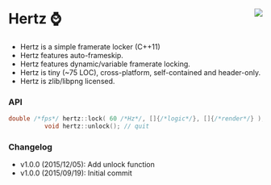 Hertz :watch: <a href="https://travis-ci.org/r-lyeh/hertz"><img src="https://api.travis-ci.org/r-lyeh/hertz.svg?branch=master" align="right" /></a>
====

- Hertz is a simple framerate locker (C++11)
- Hertz features auto-frameskip.
- Hertz features dynamic/variable framerate locking.
- Hertz is tiny (~75 LOC), cross-platform, self-contained and header-only.
- Hertz is zlib/libpng licensed.

### API
```c++
double /*fps*/ hertz::lock( 60 /*Hz*/, []{/*logic*/}, []{/*render*/} );
          void hertz::unlock(); // quit
```

### Changelog
- v1.0.0 (2015/12/05): Add unlock function
- v1.0.0 (2015/09/19): Initial commit
